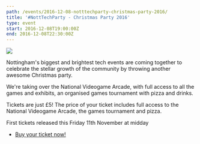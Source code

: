 ```yaml
---
path: /events/2016-12-08-notttechparty-christmas-party-2016/
title: '#NottTechParty - Christmas Party 2016'
type: event
start: 2016-12-08T19:00:00Z
end: 2016-12-08T22:30:00Z
---
```


<img class="responsive-img" src="https://a248.e.akamai.net/secure.meetupstatic.com/photos/event/9/b/d/8/600_455919896.jpeg" />

Nottingham's biggest and brightest tech events are coming together to celebrate
the stellar growth of the community by throwing another awesome Christmas party.

We're taking over the National Videogame Arcade, with full access to all the
games and exhibits, an organised games tournament with pizza and drinks.

Tickets are just £5! The price of your ticket includes full access to the
National Videogame Arcade, the games tournament and pizza.

First tickets released this Friday 11th November at midday
- [Buy your ticket
  now!](https://www.eventbrite.co.uk/e/notttechparty-the-nottingham-tech-community-christmas-party-tickets-29264117764)
